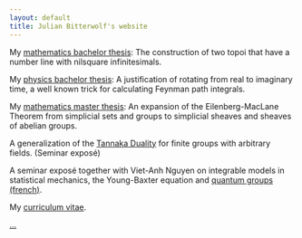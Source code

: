 ```yaml
---
layout: default
title: Julian Bitterwolf's website
---
```


My [mathematics bachelor thesis](/docs/Synthetic_Geometry.pdf): The construction of two topoi that have a number line with nilsquare infinitesimals.

My [physics bachelor thesis](/docs/Path_Integration_via_Infinitesimal_Complex_Time_Phases.pdf): A justification of rotating from real to imaginary time, a well known trick for calculating Feynman path integrals.

My [mathematics master thesis](/docs/The%20Eilenberg-MacLane%0ATheorem%20for%20Simplicial%0ASheaves.pdf): An expansion of the Eilenberg-MacLane Theorem from simplicial sets and groups to simplicial sheaves and sheaves of abelian groups.

A generalization of the [Tannaka Duality](/docs/TannakaDuality.pdf) for finite groups with arbitrary fields. (Seminar exposé)

A seminar exposé together with Viet-Anh Nguyen on integrable models in statistical mechanics, the Young-Baxter equation and [quantum groups (french)](/docs/GroupesQuantiques.pdf ).

My [curriculum vitae](/docs/Julian_Bitterwolf_CV.pdf).

[...](/misc/2018-07-06_13h50_3000Lazio.html)
